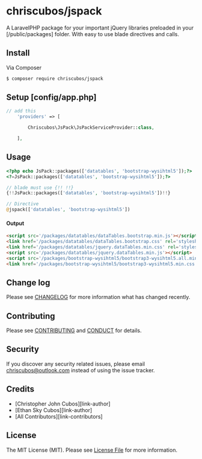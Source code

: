 # chriscubos/jspack

A LaravelPHP package for your important jQuery libraries preloaded in your [/public/packages] folder. With easy to use blade directives and calls.

## Install

Via Composer

``` bash
$ composer require chriscubos/jspack
```

## Setup [config/app.php]

```php
// add this
	'providers' => [

		Chriscubos\JsPack\JsPackServiceProvider::class,

	],

```

## Usage

``` php
<?php echo JsPack::packages(['datatables', 'bootstrap-wysihtml5']);?>
<?=JsPack::packages(['datatables', 'bootstrap-wysihtml5']);?>

// blade must use {!! !!}
{!!JsPack::packages(['datatables', 'bootstrap-wysihtml5'])!!}

// Directive
@jspack(['datatables', 'bootstrap-wysihtml5'])
```
#### Output
``` html
<script src='/packages/datatables/dataTables.bootstrap.min.js'></script>
<link href='/packages/datatables/dataTables.bootstrap.css' rel='stylesheet'/>
<link href='/packages/datatables/jquery.dataTables.min.css' rel='stylesheet'/>
<script src='/packages/datatables/jquery.dataTables.min.js'></script>
<script src='/packages/bootstrap-wysihtml5/bootstrap3-wysihtml5.all.min.js'></script>
<link href='/packages/bootstrap-wysihtml5/bootstrap3-wysihtml5.min.css' rel='stylesheet'/>
```


## Change log

Please see [CHANGELOG](CHANGELOG.md) for more information what has changed recently.


## Contributing

Please see [CONTRIBUTING](CONTRIBUTING.md) and [CONDUCT](CONDUCT.md) for details.

## Security

If you discover any security related issues, please email chriscubos@outlook.com instead of using the issue tracker.

## Credits

- [Christopher John Cubos][link-author]
- [Ethan Sky Cubos][link-author]
- [All Contributors][link-contributors]

## License

The MIT License (MIT). Please see [License File](LICENSE.md) for more information.
